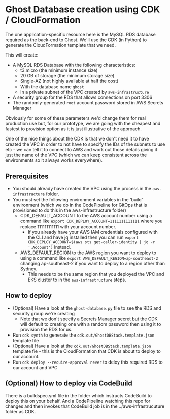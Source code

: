 # Ghost Database creation using CDK / CloudFormation
The one application-specific resource here is the MySQL RDS database required as the back-end to Ghost. We'll use the CDK (in Python) to generate the CloudFormation template that we need.

This will create:
* A MySQL RDS Database with the following characteristics:
    * t3.micro (the minimum instance size)
    * 20 GB of storage (the minimum storage size)
    * Single-AZ (not highly available at half the cost)
    * With the database name `ghost`
    * In a private subnet of the VPC created by `aws-infrastructure`
* A security group for the RDS that allows connections on port 3306
* The randomly-generated `root` account password stored in AWS Secrets Manager

Obviously for some of these parameters we'd change them for real production use but, for our prototype, we are going with the cheapest and fastest to provision option as it is just illustrative of the approach.

One of the nice things about the CDK is that we don't need it to have created the VPC in order to not have to specify the IDs of the subnets to use etc - we can tell it to connect to AWS and work out those details giving it just the name of the VPC (which we can keep consistent across the environments so it always works everywhere).

## Prerequisites
* You should already have created the VPC using the process in the `aws-infrastructure` folder.
* You must set the following environment variables in the 'build' environment (which we do in the CodePipeline for GitOps that is provisioned to do this in the aws-infrastructure folder)
    * CDK_DEFAULT_ACCOUNT to the AWS account number using a command like `export CDK_DEPLOY_ACCOUNT=1111111111111` where you replace 111111111111 with your account number. 
        * If you already have your AWS IAM credentials configured with the CLI and have jq installed then you can run `export CDK_DEPLOY_ACCOUNT=$(aws sts get-caller-identity | jq -r '.Account')` instead.
    * AWS_DEFAULT_REGION to the AWS region you want to deploy to using a command like `export AWS_DEFAULT_REGION=ap-southeast-2` changing ap-southeast-2 if you want to deploy to a region other than Sydney.
        * This needs to be the same region that you deployed the VPC and EKS cluster to in the `aws-infrastructure` steps.

## How to deploy
* (Optional) Have a look at the `ghost-database.py` file to see the RDS and security group we're creating
    * Note that we don't specify a Secrets Manager secret but the CDK will default to creating one with a random password then using it to provision the RDS for us.
* Run `cdk synth` to generate the `cdk.out/GhostDBStack.template.json` template file
* (Optional) Have a look at the `cdk.out/GhostDBStack.template.json` template fie - this is the CloudFormation that CDK is about to deploy to our account.
* Run `cdk deploy --require-approval never` to deloy this required RDS to our account and VPC

## (Optional) How to deploy via CodeBuild
There is a buildspec.yml file in the folder which instructs CodeBuild to deploy this on your behalf. And a CodePipeline watching this repo for changes and then invokes that CodeBuild job is in the ../aws-infrastrucuture folder as CDK.